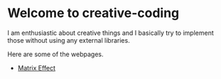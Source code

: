 # Welcome to creative-coding

I am enthusiastic about creative things and I basically try to implement those without using any external libraries.

Here are some of the webpages.

 - [Matrix Effect](https://geekyorion.github.io/creative-coding-raw-js/matrix-effect)